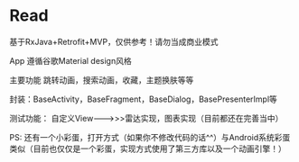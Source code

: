# Read
基于RxJava+Retrofit+MVP，仅供参考！请勿当成商业模式

App 遵循谷歌Material design风格

主要功能
跳转动画，搜索动画，收藏，主题换肤等等

封装：BaseActivity，BaseFragment，BaseDialog，BasePresenterImpl等

测试功能：
自定义View--->>>雷达实现，图表实现（目前都还在完善当中）

PS: 还有一个小彩蛋，打开方式（如果你不修改代码的话^^）与Android系统彩蛋类似（目前也仅仅是一个彩蛋，实现方式使用了第三方库以及一个动画引擎！）

